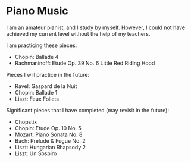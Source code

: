 # Piano Music

I am an amateur pianist, and I study by myself.
However, I could not have achieved my current level without the help of my teachers.

I am practicing these pieces:

* Chopin: Ballade 4
* Rachmaninoff: Etude Op. 39 No. 6 Little Red Riding Hood

Pieces I will practice in the future:

* Ravel: Gaspard de la Nuit
* Chopin: Ballade 1
* Liszt: Feux Follets

Significant pieces that I have completed (may revisit in the future):

* Chopstix
* Chopin: Etude Op. 10 No. 5
* Mozart: Piano Sonata No. 8
* Bach: Prelude & Fugue No. 2
* Liszt: Hungarian Rhapsody 2
* Liszt: Un Sospiro
